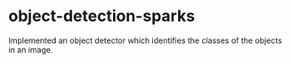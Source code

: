 # object-detection-sparks
Implemented an object detector which identifies the classes of the objects in an image.

